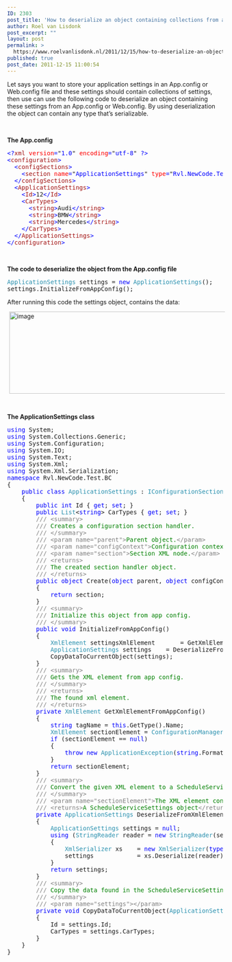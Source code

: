 ```yaml
---
ID: 2303
post_title: 'How to deserialize an object containing collections from an App.config or Web.config in .NET 4.0 and C#'
author: Roel van Lisdonk
post_excerpt: ""
layout: post
permalink: >
  https://www.roelvanlisdonk.nl/2011/12/15/how-to-deserialize-an-object-containing-collections-from-an-app-config-or-web-config/
published: true
post_date: 2011-12-15 11:00:54
---
```

<p>Let says you want to store your application settings in an App.config or Web.config file and these settings should contain collections of settings, then use can use the following code to deserialize an object containing these settings from an App.config or Web.config. By using deserialization the object can contain any type that’s serializable.</p>  <p>&#160;</p>  <p><strong>The App.config</strong></p>  <pre class="code"><span style="color: blue">&lt;?</span><span style="color: #a31515">xml </span><span style="color: red">version</span><span style="color: blue">=</span>&quot;<span style="color: blue">1.0</span>&quot; <span style="color: red">encoding</span><span style="color: blue">=</span>&quot;<span style="color: blue">utf-8</span>&quot; <span style="color: blue">?&gt;
&lt;</span><span style="color: #a31515">configuration</span><span style="color: blue">&gt;
  &lt;</span><span style="color: #a31515">configSections</span><span style="color: blue">&gt;
    &lt;</span><span style="color: #a31515">section </span><span style="color: red">name</span><span style="color: blue">=</span>&quot;<span style="color: blue">ApplicationSettings</span>&quot; <span style="color: red">type</span><span style="color: blue">=</span>&quot;<span style="color: blue">Rvl.NewCode.Test.BC.ApplicationSettings, Rvl.NewCode.Test</span>&quot; <span style="color: blue">/&gt;
  &lt;/</span><span style="color: #a31515">configSections</span><span style="color: blue">&gt;
  &lt;</span><span style="color: #a31515">ApplicationSettings</span><span style="color: blue">&gt;
    &lt;</span><span style="color: #a31515">Id</span><span style="color: blue">&gt;</span>12<span style="color: blue">&lt;/</span><span style="color: #a31515">Id</span><span style="color: blue">&gt;
    &lt;</span><span style="color: #a31515">CarTypes</span><span style="color: blue">&gt;
      &lt;</span><span style="color: #a31515">string</span><span style="color: blue">&gt;</span>Audi<span style="color: blue">&lt;/</span><span style="color: #a31515">string</span><span style="color: blue">&gt;
      &lt;</span><span style="color: #a31515">string</span><span style="color: blue">&gt;</span>BMW<span style="color: blue">&lt;/</span><span style="color: #a31515">string</span><span style="color: blue">&gt;
      &lt;</span><span style="color: #a31515">string</span><span style="color: blue">&gt;</span>Mercedes<span style="color: blue">&lt;/</span><span style="color: #a31515">string</span><span style="color: blue">&gt;
    &lt;/</span><span style="color: #a31515">CarTypes</span><span style="color: blue">&gt;
  &lt;/</span><span style="color: #a31515">ApplicationSettings</span><span style="color: blue">&gt;
&lt;/</span><span style="color: #a31515">configuration</span><span style="color: blue">&gt;
</span></pre>


<p>&#160;</p>

<p><strong>The code to deserialize the object from the App.config file</strong></p>

<pre class="code"><span style="color: #2b91af">ApplicationSettings </span>settings = <span style="color: blue">new </span><span style="color: #2b91af">ApplicationSettings</span>();
settings.InitializeFromAppConfig();</pre>


<p>After running this code the settings object, contains the data:</p>

<p><a href="http://www.roelvanlisdonk.nl/wp-content/uploads/2011/12/image13.png" rel="lightbox"><img style="background-image: none; border-bottom: 0px; border-left: 0px; margin: 0px 5px; padding-left: 0px; padding-right: 0px; display: inline; border-top: 0px; border-right: 0px; padding-top: 0px" title="image" border="0" alt="image" src="http://www.roelvanlisdonk.nl/wp-content/uploads/2011/12/image_thumb13.png" width="580" height="191" /></a></p>

<p>&#160;</p>

<p><strong>The ApplicationSettings class</strong></p>

<pre class="code"><span style="color: blue">using </span>System;
<span style="color: blue">using </span>System.Collections.Generic;
<span style="color: blue">using </span>System.Configuration;
<span style="color: blue">using </span>System.IO;
<span style="color: blue">using </span>System.Text;
<span style="color: blue">using </span>System.Xml;
<span style="color: blue">using </span>System.Xml.Serialization;
<span style="color: blue">namespace </span>Rvl.NewCode.Test.BC
{
    <span style="color: blue">public class </span><span style="color: #2b91af">ApplicationSettings </span>: <span style="color: #2b91af">IConfigurationSectionHandler
    </span>{
        <span style="color: blue">public int </span>Id { <span style="color: blue">get</span>; <span style="color: blue">set</span>; }
        <span style="color: blue">public </span><span style="color: #2b91af">List</span>&lt;<span style="color: blue">string</span>&gt; CarTypes { <span style="color: blue">get</span>; <span style="color: blue">set</span>; }
        <span style="color: gray">/// &lt;summary&gt;
        /// </span><span style="color: green">Creates a configuration section handler.
        </span><span style="color: gray">/// &lt;/summary&gt;
        /// &lt;param name=&quot;parent&quot;&gt;</span><span style="color: green">Parent object.</span><span style="color: gray">&lt;/param&gt;
        /// &lt;param name=&quot;configContext&quot;&gt;</span><span style="color: green">Configuration context object.</span><span style="color: gray">&lt;/param&gt;
        /// &lt;param name=&quot;section&quot;&gt;</span><span style="color: green">Section XML node.</span><span style="color: gray">&lt;/param&gt;
        /// &lt;returns&gt;
        /// </span><span style="color: green">The created section handler object.
        </span><span style="color: gray">/// &lt;/returns&gt;
        </span><span style="color: blue">public object </span>Create(<span style="color: blue">object </span>parent, <span style="color: blue">object </span>configContext, System.Xml.<span style="color: #2b91af">XmlNode </span>section)
        {
            <span style="color: blue">return </span>section;
        }
        <span style="color: gray">/// &lt;summary&gt;
        /// </span><span style="color: green">Initialize this object from app config.
        </span><span style="color: gray">/// &lt;/summary&gt;
        </span><span style="color: blue">public void </span>InitializeFromAppConfig()
        {
            <span style="color: #2b91af">XmlElement </span>settingsXmlElement       = GetXmlElementFromAppConfig();
            <span style="color: #2b91af">ApplicationSettings </span>settings    = DeserializeFromXmlElement(settingsXmlElement);
            CopyDataToCurrentObject(settings);
        }
        <span style="color: gray">/// &lt;summary&gt;
        /// </span><span style="color: green">Gets the XML element from app config.
        </span><span style="color: gray">/// &lt;/summary&gt;
        /// &lt;returns&gt;
        /// </span><span style="color: green">The found xml element.
        </span><span style="color: gray">/// &lt;/returns&gt;
        </span><span style="color: blue">private </span><span style="color: #2b91af">XmlElement </span>GetXmlElementFromAppConfig()
        {
            <span style="color: blue">string </span>tagName = <span style="color: blue">this</span>.GetType().Name;
            <span style="color: #2b91af">XmlElement </span>sectionElement = <span style="color: #2b91af">ConfigurationManager</span>.GetSection(tagName) <span style="color: blue">as </span><span style="color: #2b91af">XmlElement</span>;
            <span style="color: blue">if </span>(sectionElement == <span style="color: blue">null</span>)
            {
                <span style="color: blue">throw new </span><span style="color: #2b91af">ApplicationException</span>(<span style="color: blue">string</span>.Format(<span style="color: #a31515">&quot;Could not find section [{0}] in the App.config file.&quot;</span>, tagName));
            }
            <span style="color: blue">return </span>sectionElement;
        }
        <span style="color: gray">/// &lt;summary&gt;
        /// </span><span style="color: green">Convert the given XML element to a ScheduleServiceSettings object.
        </span><span style="color: gray">/// &lt;/summary&gt;
        /// &lt;param name=&quot;sectionElement&quot;&gt;</span><span style="color: green">The XML element containing the information to create a ScheduleServiceSettings object.</span><span style="color: gray">&lt;/param&gt;
        /// &lt;returns&gt;</span><span style="color: green">A ScheduleServiceSettings object</span><span style="color: gray">&lt;/returns&gt;
        </span><span style="color: blue">private </span><span style="color: #2b91af">ApplicationSettings </span>DeserializeFromXmlElement(<span style="color: #2b91af">XmlElement </span>sectionElement)
        {
            <span style="color: #2b91af">ApplicationSettings </span>settings = <span style="color: blue">null</span>;
            <span style="color: blue">using </span>(<span style="color: #2b91af">StringReader </span>reader = <span style="color: blue">new </span><span style="color: #2b91af">StringReader</span>(sectionElement.OuterXml))
            {
                <span style="color: #2b91af">XmlSerializer </span>xs    = <span style="color: blue">new </span><span style="color: #2b91af">XmlSerializer</span>(<span style="color: blue">typeof</span>(<span style="color: #2b91af">ApplicationSettings</span>));
                settings            = xs.Deserialize(reader) <span style="color: blue">as </span><span style="color: #2b91af">ApplicationSettings</span>;
            }
            <span style="color: blue">return </span>settings;
        }
        <span style="color: gray">/// &lt;summary&gt;
        /// </span><span style="color: green">Copy the data found in the ScheduleServiceSettings object to the current object
        </span><span style="color: gray">/// &lt;/summary&gt;
        /// &lt;param name=&quot;settings&quot;&gt;&lt;/param&gt;
        </span><span style="color: blue">private void </span>CopyDataToCurrentObject(<span style="color: #2b91af">ApplicationSettings </span>settings)
        {
            Id = settings.Id;
            CarTypes = settings.CarTypes;
        }
    }
}</pre>